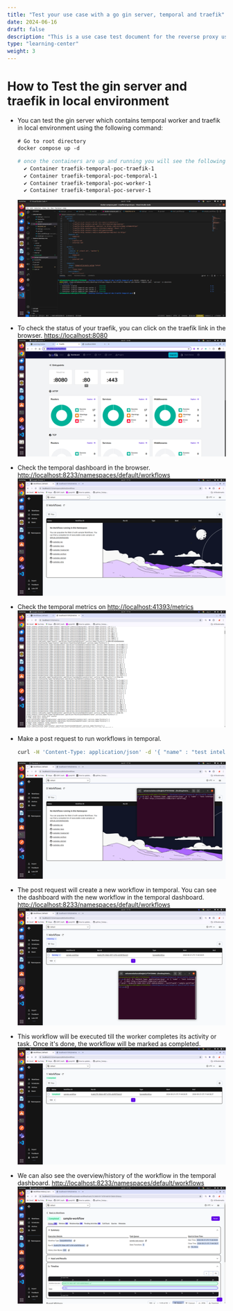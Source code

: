```yaml
---
title: "Test your use case with a go gin server, temporal and traefik"
date: 2024-06-16
draft: false
description: "This is a use case test document for the reverse proxy using traefik and golang gin server, temporal worker using compage."
type: "learning-center"
weight: 3
---
```


# How to Test the gin server and traefik in local environment

- You can test the gin server which contains temporal worker and traefik in local environment using the following command:

  ```docker
  # Go to root directory
  docker compose up -d
  ```

  ```bash
  # once the containers are up and running you will see the following output
    ✔ Container traefik-temporal-poc-traefik-1                             Running 0.0s
    ✔ Container traefik-temporal-poc-temporal-1                            Started 0.4s
    ✔ Container traefik-temporal-poc-worker-1                              Started 0.5s
    ✔ Container traefik-temporal-poc-server-1                              Started 0.7s
  ```

  ![container status](./spin-up-compose.png) <br/>

- To check the status of your traefik, you can click on the traefik link in the browser. [https://localhost:8080](https://localhost:8080)
  ![browser-view](./traefik-dashboard.png)
  <br/>
- Check the temporal dashboard in the browser. [http://localhost:8233/namespaces/default/workflows](http://localhost:8233/namespaces/default/workflows)
  ![temporal-dashboard](./temporal-dashboard.png)
  <br/>
- Check the temporal metrics on [http://localhost:41393/metrics](http://localhost:41393/metrics)
  ![temporal-metrics](./temporal-metrics.png)
  <br/>
- Make a post request to run workflows in temporal.
  ```bash
  curl -H 'Content-Type: application/json' -d '{ "name" : "test intelops" }' -X POST http://localhost:7200/start-workflow
  ```
  ![success-http](./test-post-workflow.png)
  <br/>
- The post request will create a new workflow in temporal. You can see the dashboard with the new workflow in the temporal dashboard. [http://localhost:8233/namespaces/default/workflows](http://localhost:8233/namespaces/default/workflows)
  ![temporal-dashboard-running](./test-workflow-running.png)
  <br/>

- This workflow will be executed till the worker completes its activity or task. Once it's done, the workflow will be marked as completed.
  ![workflow-completed](./test-workflow-completed.png)
  <br/>

- We can also see the overview/history of the workflow in the temporal dashboard. [http://localhost:8233/namespaces/default/workflows](http://localhost:8233/namespaces/default/workflows)
  ![temporal-metrics](./overview-of-workflow-status.png)
